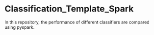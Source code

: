 # Classification_Template_Spark
In this repository, the performance of different classifiers are compared using pyspark.
